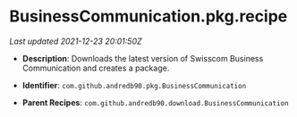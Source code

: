 # BusinessCommunication.pkg.recipe

_Last updated 2021-12-23 20:01:50Z_

- **Description**: Downloads the latest version of Swisscom Business Communication and creates a package.

- **Identifier**: `com.github.andredb90.pkg.BusinessCommunication`

- **Parent Recipes**: `com.github.andredb90.download.BusinessCommunication`
